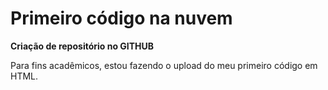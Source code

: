# Primeiro código na nuvem

**Criação de repositório no GITHUB**

Para fins acadêmicos, estou fazendo o upload do meu primeiro código em HTML.

